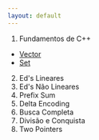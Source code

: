 ```yaml
---
layout: default
---
```

1. Fundamentos de C++
  - [Vector](./pages/fundamentos/vector/)
  - [Set](./pages/fundamentos/set/)

2. Ed's Lineares
3. Ed's Não Lineares
4. Prefix Sum
5. Delta Encoding
6. Busca Completa
7. Divisão e Conquista
8. Two Pointers
